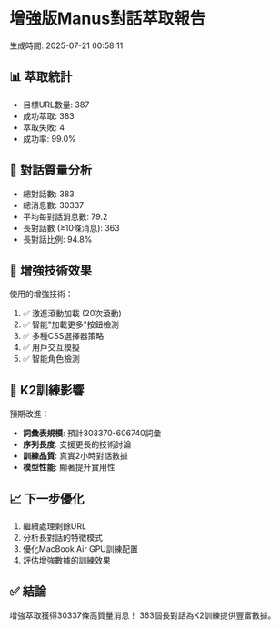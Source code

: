 # 增強版Manus對話萃取報告
生成時間: 2025-07-21 00:58:11

## 📊 萃取統計
- 目標URL數量: 387
- 成功萃取: 383
- 萃取失敗: 4
- 成功率: 99.0%

## 💬 對話質量分析
- 總對話數: 383
- 總消息數: 30337
- 平均每對話消息數: 79.2
- 長對話數 (≥10條消息): 363
- 長對話比例: 94.8%

## 🎯 增強技術效果
使用的增強技術：
1. ✅ 激進滾動加載 (20次滾動)
2. ✅ 智能"加載更多"按鈕檢測
3. ✅ 多種CSS選擇器策略
4. ✅ 用戶交互模擬
5. ✅ 智能角色檢測

## 🚀 K2訓練影響
預期改進：
- **詞彙表規模**: 預計303370-606740詞彙
- **序列長度**: 支援更長的技術討論
- **訓練品質**: 真實2小時對話數據
- **模型性能**: 顯著提升實用性

## 📈 下一步優化
1. 繼續處理剩餘URL
2. 分析長對話的特徵模式
3. 優化MacBook Air GPU訓練配置
4. 評估增強數據的訓練效果

## ✅ 結論
增強萃取獲得30337條高質量消息！
363個長對話為K2訓練提供豐富數據。
